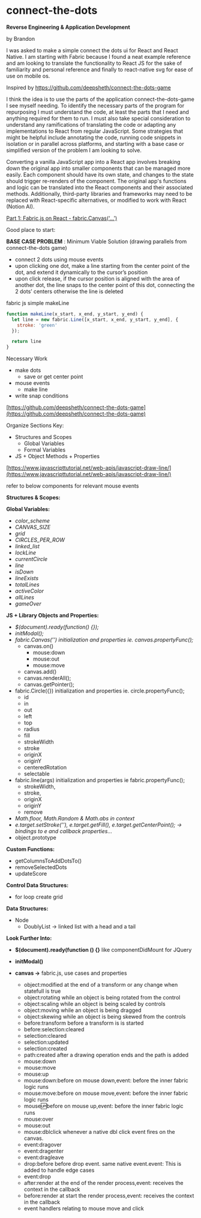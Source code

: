 # connect-the-dots

**Reverse Engineering & Application Development**

by Brandon

I was asked to make a simple connect the dots ui for React and React Native. I am starting with Fabric because I found a neat example reference and am looking to translate the functionality to React JS for the sake of familiarity and personal reference and finally to react-native svg for ease of use on mobile os.

Inspired by https://github.com/deepsheth/connect-the-dots-game

I think the idea is to use the parts of the application connect-the-dots-game I see myself needing. To identify the necessary parts of the program for repurposing I must understand the code, at least the parts that I need and anything required for them to run. I must also take special consideration to understand any ramifications of translating the code or adapting any implementations to React from regular JavaScript. Some strategies that might be helpful include annotating the code, running code snippets in isolation or in parallel across platforms, and starting with a base case or simplified version of the problem I am looking to solve.

Converting a vanilla JavaScript app into a React app involves breaking down the original app into smaller components that can be managed more easily. Each component should have its own state, and changes to the state should trigger re-renders of the component. The original app's functions and logic can be translated into the React components and their associated methods. Additionally, third-party libraries and frameworks may need to be replaced with React-specific alternatives, or modified to work with React (Notion AI).

[Part 1: Fabric.js on React - fabric.Canvas(‘…’)](https://aprilescobar.medium.com/part-1-fabric-js-on-react-fabric-canvas-e4094e4d0304)

Good place to start:

**BASE CASE PROBLEM** : Minimum Viable Solution (drawing parallels from connect-the-dots game)

- connect 2 dots using mouse events
- upon clicking one dot, make a line starting from the center point of the dot, and extend it dynamically to the cursor’s position
- upon click release, if the cursor position is aligned with the area of another dot, the line snaps to the center point of this dot, connecting the 2 dots’ centers otherwise the line is deleted

fabric js simple makeLine

```jsx
function makeLine(x_start, x_end, y_start, y_end) {
  let line = new fabric.Line([x_start, x_end, y_start, y_end], {
    stroke: 'green'
  });

  return line
}
```

Necessary Work

- make dots
    - save or get center point
- mouse events
    - make line
- write snap conditions

[https://github.com/deepsheth/connect-the-dots-game](https://github.com/deepsheth/connect-the-dots-game)

Organize Sections Key:

- Structures and Scopes
    - Global Variables
    - Formal Variables
- JS + Object Methods + Properties

[https://www.javascripttutorial.net/web-apis/javascript-draw-line/](https://www.javascripttutorial.net/web-apis/javascript-draw-line/)

refer to below components for relevant mouse events

**Structures & Scopes:**

**Global Variables:**

- *color_scheme*
- *CANVAS_SIZE*
- *grid*
- *CIRCLES_PER_ROW*
- *linked_list*
- *lockLine*
- *currentCircle*
- *line*
- *isDown*
- *lineExists*
- *totalLines*
- *activeColor*
- *allLines*
- *gameOver*

**JS + Library Objects and Properties:**

- *$(document).ready(function() {});*
- *initModal();*
- *fabric.Canvas(’’) initialization and properties ie. canvas.propertyFunc();*
    - canvas.on()
        - mouse:down
        - mouse:out
        - mouse:move
    - canvas.add()
    - canvas.renderAll();
    - canvas.getPointer();
- fabric.Circle({}) initialization and properties ie. circle.propertyFunc();
    - id
    - in
    - out
    - left
    - top
    - radius
    - fill
    - strokeWidth
    - stroke
    - originX
    - originY
    - centeredRotation
    - selectable
- fabric.line(args) initialization and properties ie fabric.propertyFunc();
    - strokeWidth,
    - stroke,
    - originX
    - originY
    - remove
- *Math.floor, Math.Random & Math.abs in context*
- *e.target.setStroke(’’), e.target.getFill(), e.target.getCenterPoint(); → bindings to e and callback properties…*
- object.prototype

**Custom Functions:**

- getColumnsToAddDotsTo()
- removeSelectedDots
- updateScore

**********Control Data Structures:**********

- for loop create grid

********************************Data Structures:********************************

- Node
    - DoublyList → linked list with a head and a tail

**Look Further Into:**

- **$(document).ready(function () {}** like componentDidMount for JQuery

- ****************initModal()****************

- **canvas →** fabric.js, use cases and properties
    - object:modified at the end of a transform or any change when statefull is true
    - object:rotating while an object is being rotated from the control
    - object:scaling while an object is being scaled by controls
    - object:moving while an object is being dragged
    - object:skewing while an object is being skewed from the controls
    - before:transform before a transform is is started
    - before:selection:cleared
    - selection:cleared
    - selection:updated
    - selection:created
    - path:created after a drawing operation ends and the path is added
    - mouse:down
    - mouse:move
    - mouse:up
    - mouse:down:before on mouse down,event: before the inner fabric logic runs
    - mouse:move:before on mouse move,event: before the inner fabric logic runs
    - mouse:up:before on mouse up,event: before the inner fabric logic runs
    - mouse:over
    - mouse:out
    - mouse:dblclick whenever a native dbl click event fires on the canvas.
    - event:dragover
    - event:dragenter
    - event:dragleave
    - drop:before before drop event. same native event.event: This is added to handle edge cases
    - event:drop
    - after:render at the end of the render process,event: receives the context in the callback
    - before:render at start the render process,event: receives the context in the callback
    - event handlers relating to mouse move and click
